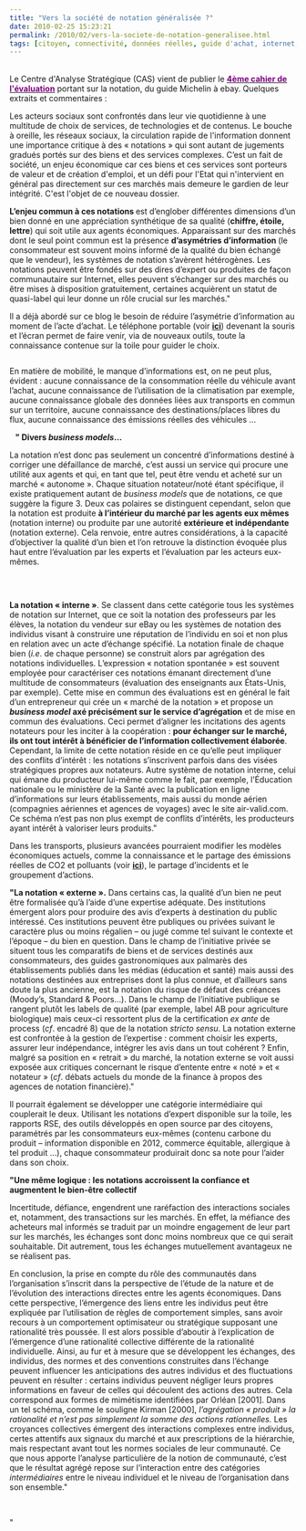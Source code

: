 ```yaml
---
title: "Vers la société de notation généralisée ?"
date: 2010-02-25 15:23:21
permalink: /2010/02/vers-la-societe-de-notation-generalisee.html
tags: [citoyen, connectivité, données réelles, guide d'achat, internet, iphone, marchandises, open source, partage de données, réseaux, RSE, téléphone, TIC]
---
```


<p><span><a href="https://gabrielplassat.github.io/transportsdufutur/wp-content/uploads/sites/6/old/6a0120a66d2ad4970b0120a8d28dc9970b-pi.gif" rel="lightbox"></a><br />Le Centre d'Analyse Stratégique (CAS) vient de publier le <strong><span style="text-decoration: underline"><a href="http://www.strategie.gouv.fr/article.php3?id_article=1138" target="_blank"><font color="#800080">4ème cahier de l'évaluation</font></a></span></strong> portant sur la notation, du guide Michelin à ebay. Quelques extraits et commentaires :</span></p> <p><span>Les acteurs sociaux sont confrontés dans leur vie quotidienne à une multitude de choix de services, de technologies et de contenus. Le bouche à oreille, les réseaux sociaux, la circulation rapide de l'information donnent une importance critique à des « notations » qui sont autant de jugements gradués portés sur des biens et des services complexes. C’est un fait de société, un enjeu économique car ces biens et ces services sont porteurs de valeur et de création d'emploi, et un défi pour l'Etat qui n'intervient en général pas directement sur ces marchés mais demeure le gardien de leur intégrité. C'est l'objet de ce nouveau dossier. </span></p> <p><span></span><span></span></p>   <!--more-->  <p class=""MsoNormal""><strong><span>L’enjeu commun à ces notations </span></strong><span>est d’englober différentes dimensions d’un bien donné en une appréciation synthétique de sa qualité (<strong>chiffre, étoile, lettre</strong>) qui so<span>it utile aux agents économiques. Apparaissant sur des marchés dont le seul point commun est la présence <strong>d’asymétries d’information </strong>(le consommateur est souvent moins informé de la qualité du bien échangé que le vendeur), les systèmes de notation s’avèrent hétérogènes. Les notations peuvent être fondés sur des dires d’expert ou produites de façon communautaire sur Internet, elles peuvent s’échanger sur des marchés ou être mises à disposition gratuitement, certaines acquièrent un statut de quasi-label qui leur donne un rôle crucial sur les marchés."</span></span></p> <p class=""MsoNormal""><span></span></p> <p class=""MsoNormal""><span>Il a déjà abordé sur ce blog le besoin de réduire l’asymétrie d’information au moment de l’acte d’achat. Le téléphone portable (voir <strong><span style=""text-decoration: underline""><a href="https://gabrielplassat.github.io/transportsdufutur/2010/01/le-telephone-te-guidera.html"" target=""_blank"">ici</a></span></strong>) devenant la souris et l’écran permet de faire venir, via de nouveaux outils, toute la connaissance contenue sur la toile pour guider le choix. </span></p> <p align=""center"" class=""MsoNormal""><span><a href="https://gabrielplassat.github.io/transportsdufutur/wp-content/uploads/sites/6/old/6a0120a66d2ad4970b01310f394a4a970c-pi.gif"" rel=""lightbox""><img alt=""Notation1"" border=""0"" class=""asset asset-image at-xid-6a0120a66d2ad4970b01310f394a4a970c "" src=""/wp-content/uploads/sites/6/old/6a0120a66d2ad4970b01310f394a4a970c-500pi.gif"" title=""Notation1"" /></a></span></p>En matière de mobilité, le manque d’informations est, on ne peut plus, évident : aucune connaissance de la consommation réelle du véhicule avant l’achat, aucune connaissance de l’utilisation de la climatisation par exemple, aucune connaissance globale des données liées aux transports en commun sur un territoire, aucune connaissance des destinations/places libres du flux, aucune connaissance des émissions réelles des véhicules … <p><strong><span>   " Divers <em>business models</em>…</span></strong></p> <p class=""MsoNormal""><span>La notation n’est donc pas seulement un concentré d’informations destiné à corriger une défaillance de marché, c’est aussi un service qui procure une utilité aux agents et qui, en tant que tel, peut être vendu et acheté sur un marché « autonome ». Chaque situation notateur/noté étant spécifique, il existe pratiquement autant de <em>business models </em>que de notations, ce que suggère la figure 3. Deux cas polaires se distinguent cependant, selon que la notation est produite <strong>à l’intérieur du marché par les agents eux mêmes</strong> (notation interne) ou produite par une autorité <strong>extérieure et indépendante </strong>(notation externe). Cela renvoie, entre autres considérations, à la capacité d’objectiver la qualité d’un bien et l’on retrouve la distinction évoquée plus haut entre l’évaluation par les experts et l’évaluation par les acteurs eux-mêmes.</span></p> <p align=""center"" class=""MsoNormal""><span><span><a href="https://gabrielplassat.github.io/transportsdufutur/wp-content/uploads/sites/6/old/6a0120a66d2ad4970b0120a8d28dc9970b-pi.gif"" rel=""lightbox""><img alt=""Notation2"" border=""0"" class=""asset asset-image at-xid-6a0120a66d2ad4970b0120a8d28dc9970b "" src=""/wp-content/uploads/sites/6/old/6a0120a66d2ad4970b0120a8d28dc9970b-320pi.gif"" title=""Notation2"" /></a></span></span></p> <p align=""center"" class=""MsoNormal""><span></span> </p> <p class=""MsoNormal""><strong><span>La notation « interne »</span></strong><span>. Se c<span>lassent dans cette catégorie tous les systèmes de notation sur Internet, que ce soit la notation des professeurs par les élèves, la notation du vendeur sur eBay ou les systèmes de notation des individus visant à construire une réputation de l’individu en soi et non plus en relation avec un acte d’échange spécifié. La notation finale de chaque bien (<em>i.e</em>. de chaque personne) se construit alors par agrégation des notations individuelles. L’expression « notation spontanée » est souvent employée pour caractériser ces notations émanant directement d’une multitude de consommateurs (évaluation des enseignants aux États-Unis, par exemple). Cette mise en commun des évaluations est en général le fait d’un entrepreneur qui crée un « marché de la notation » et propose un <strong><em>business model </em>axé précisément sur le service d’agrégation</strong> et de mise en commun des évaluations. Ceci permet d’aligner les incitations des agents notateurs pour les inciter à la coopération : <strong>pour échanger sur le marché, ils ont tout intérêt à bénéficier de l’information collectivement élaborée</strong>. Cependant, la limite de cette notation réside en ce qu’elle peut impliquer des conflits d’intérêt : les notations s’inscrivent parfois dans des visées stratégiques propres aux notateurs. Autre système de notation interne, celui qui émane du producteur lui-même comme le fait, par exemple, l’Éducation nationale ou le ministère de la Santé avec la publication en ligne d’informations sur leurs établissements, mais aussi du monde aérien (compagnies aériennes et agences de voyages) avec le site air-valid.com. Ce schéma n’est pas non plus exempt de conflits d’intérêts, les producteurs ayant intérêt à valoriser leurs produits."</span></span></p> <p class=""MsoNormal""><span></span></p> <p class=""MsoNormal""><span>Dans les transports, plusieurs avancées pourraient modifier les modèles économiques actuels, comme la connaissance et le partage des émissions réelles de CO2 et polluants (voir <strong><span style=""text-decoration: underline""><a href="https://gabrielplassat.github.io/transportsdufutur/2010/01/quand-viendra-lheure-de-la-connaissance-des-emissions-reelles.html"" target=""_blank"">ici</a></span></strong>), le partage d’incidents et le groupement d’actions.</span></p> <p class=""MsoNormal""><span></span></p> <p class=""MsoNormal""><strong><span>"La notation « externe ».</span></strong><span> Dans certains cas, la qualité d’un bien ne peut être formalisée qu’à l’aide d’une expertise adéquate. Des institutions émergent alors pour produire des avis d’experts à destination du public intéressé. Ces institutions peuvent être publiques ou privées suivant le caractère plus ou moins régalien – ou jugé comme tel suivant le contexte et l’époque – du bien en question. Dans le champ de l’initiative privée se situent tous les comparatifs de biens et de services destinés aux consommateurs, des guides gastronomiques aux palmarès des établissements publiés dans les médias (éducation et santé) mais aussi des notations destinées aux entreprises dont la plus connue, et d’ailleurs sans doute la plus ancienne, est la notation du risque de défaut des créances (Moody’s, Standard & Poors…). Dans le champ de l’initiative publique se rangent plutôt les labels de qualité (par exemple, label AB pour agriculture biologique) mais ceux-ci ressortent plus de la certification <em>ex ante </em>de process (<em>cf</em>. encadré 8) que de la notation <em>stricto sensu</em>. La notation externe est confrontée à la gestion de l’expertise </span><span>: </span><span>comment choisir les experts, assurer leur indépendance, intégrer les avis dans un tout cohérent ? Enfin, malgré sa position en « retrait » du marché, la notation externe se voit aussi exposée aux critiques concernant le risque d’entente entre « noté » et « notateur » (<em>cf</em>. débats actuels du monde de la finance à propos des agences de notation financière)."</span></p> <p class=""MsoNormal""><span></span></p> <p class=""MsoNormal""><span>Il pourrait également se développer une catégorie intermédiaire qui couplerait le deux. Utilisant les notations d’expert disponible sur la toile, les rapports RSE, des outils développés en open source par des citoyens, paramétrés par les consommateurs eux-mêmes (contenu carbone du produit – information disponible en 2012, commerce équitable, allergique à tel produit …), chaque consommateur produirait donc sa note pour l’aider dans son choix.</span></p> <p class=""MsoNormal""><span></span></p> <p class=""MsoNormal""><strong><span>"Une même logique : les notations accroissent la confiance et augmentent le bien-être collectif</span></strong></p> <p class=""MsoNormal""><span>Incertitude, défiance, engendrent une raréfaction des interactions sociales et, notamment, des transactions sur les marchés. En effet, la méfiance des acheteurs mal informés se traduit par un moindre engagement de leur part sur les marchés, les échanges sont donc moins nombreux que ce qui serait souhaitable. Dit autrement, tous les échanges mutuellement avantageux ne se réalisent pas.</span></p> <p class=""MsoNormal""><span></span></p> <p class=""MsoNormal""><span>En conclusion, la prise en compte du rôle des communautés dans l’organisation s’inscrit dans la perspective de l’étude de la nature et de l’évolution des interactions directes entre les agents économiques. Dans cette perspective, l’émergence des liens entre les individus peut être expliquée par l’utilisation de règles de comportement simples, sans avoir recours à un comportement optimisateur ou stratégique supposant une rationalité très poussée. Il est alors possible d’aboutir à l’explication de l’</span><span>émergence d’une rationalité collective différente de la rationalité individuelle</span><span>. Ainsi, au fur et à mesure que se développent les échanges, des individus, des normes et des conventions construites dans l’échange peuvent influencer les anticipations des autres individus et des fluctuations peuvent en résulter : certains individus peuvent négliger leurs propres informations en faveur de celles qui découlent des actions des autres. Cela correspond aux formes de mimétisme identifiées par Orléan [2001]. Dans un tel schéma, comme le souligne Kirman [2000], </span><em><span>l’agrégation « produit » la rationalité </span></em><em><span>et n’est pas simplement la somme des actions rationnelles. </span></em><span>Les croyances collectives émergent des interactions complexes entre individus, certes attentifs aux signaux du marché et aux prescriptions de la hiérarchie, mais respectant avant tout les normes sociales de leur communauté. Ce que nous apporte l’analyse particulière de la notion de communauté, c’est que le résultat agrégé repose sur l’interaction entre des catégories </span><em><span>intermédiaires </span></em><span>entre le niveau individuel et le niveau de l’organisation dans son ensemble."</span><span></span></p> <p><span><span></span></span> <p> </p> <p></p> <p></p> <p></p></p>"
